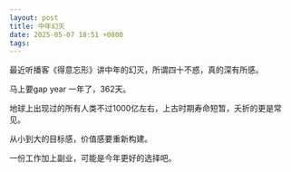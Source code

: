 ```yaml
---
layout: post
title: 中年幻灭
date: 2025-05-07 18:51 +0800
tags: 
---
```


最近听播客《得意忘形》讲中年的幻灭，所谓四十不惑，真的深有所感。

马上要gap year 一年了，362天。

地球上出现过的所有人类不过1000亿左右，上古时期寿命短暂，夭折的更是常见。

从小到大的目标感，价值感要重新构建。

一份工作加上副业，可能是今年更好的选择吧。
